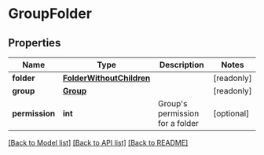# GroupFolder

## Properties
Name | Type | Description | Notes
------------ | ------------- | ------------- | -------------
**folder** | [**FolderWithoutChildren**](FolderWithoutChildren.md) |  | [readonly] 
**group** | [**Group**](Group.md) |  | [readonly] 
**permission** | **int** | Group&#39;s permission for a folder | [optional] 

[[Back to Model list]](../README.md#documentation-for-models) [[Back to API list]](../README.md#documentation-for-api-endpoints) [[Back to README]](../README.md)


